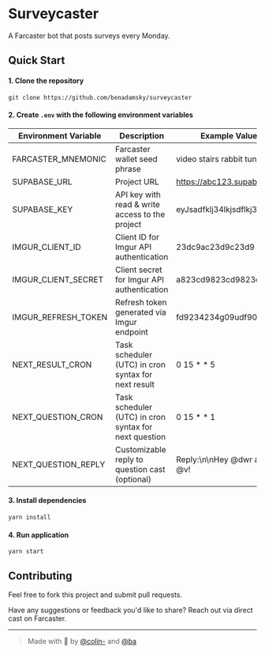 # Surveycaster

A Farcaster bot that posts surveys every Monday.

## Quick Start

#### 1. Clone the repository

```commandline
git clone https://github.com/benadamsky/surveycaster
```

#### 2. Create `.env` with the following environment variables

| Environment Variable | Description                                           | Example Value               |
| -------------------- | ----------------------------------------------------- | --------------------------- |
| FARCASTER_MNEMONIC   | Farcaster wallet seed phrase                          | video stairs rabbit tuna... |
| SUPABASE_URL         | Project URL                                           | https://abc123.supabase.co  |
| SUPABASE_KEY         | API key with read & write access to the project       | eyJsadfklj34lkjsdflkj324    |
| IMGUR_CLIENT_ID      | Client ID for Imgur API authentication                | 23dc9ac23d9c23d9            |
| IMGUR_CLIENT_SECRET  | Client secret for Imgur API authentication            | a823cd9823cd9823cd          |
| IMGUR_REFRESH_TOKEN  | Refresh token generated via Imgur endpoint            | fd9234234g09udf9023         |
| NEXT_RESULT_CRON     | Task scheduler (UTC) in cron syntax for next result   | 0 15 * * 5                  |
| NEXT_QUESTION_CRON   | Task scheduler (UTC) in cron syntax for next question | 0 15 * * 1                  |
| NEXT_QUESTION_REPLY  | Customizable reply to question cast (optional)        | Reply:\n\nHey @dwr and @v!  |

#### 3. Install dependencies

```commandline
yarn install
```

#### 4. Run application

```commandline
yarn start
```

## Contributing

Feel free to fork this project and submit pull requests.

Have any suggestions or feedback you'd like to share? Reach out via direct cast on Farcaster.

---

> Made with 💜 by [@colin-](https://warpcast.com/colin-) and [@ba](https://warpcast.com/ba)

